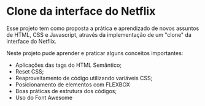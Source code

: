 # Clone da interface do Netflix 

Esse projeto tem como proposta a prática e aprendizado de novos assuntos de HTML, CSS e Javascript, através da implementação de um "clone" da interface do Netflix.

Neste projeto pude aprender e praticar alguns conceitos importantes:

- Aplicações das tags do HTML Semântico;
- Reset CSS;
- Reaproveitamento de código utilizando variáveis CSS;
- Posicionamento de elementos com FLEXBOX
- Boas práticas de estrutura dos códigos;
- Uso do Font Awesome